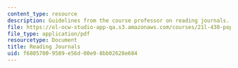 ```yaml
---
content_type: resource
description: Guidelines from the course professor on reading journals.
file: https://ol-ocw-studio-app-qa.s3.amazonaws.com/courses/21l-430-popular-narrative-masterminds-fall-2004/f68057009589e56d00e98bb02628e684_MIT21L_430F04_journals.pdf
file_type: application/pdf
resourcetype: Document
title: Reading Journals
uid: f6805700-9589-e56d-00e9-8bb02628e684
---
```


